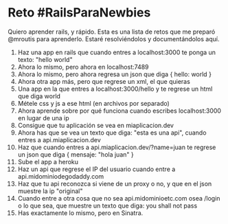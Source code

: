 # Reto #RailsParaNewbies

Quiero aprender rails, y rápido. Esta es una lista de retos que me preparó @mroutis para aprenderlo. Estaré resolviéndolos y documentándolos aquí.

1. Haz una app en rails que cuando entres a localhost:3000 te ponga un texto: "hello world"
2. Ahora lo mismo, pero ahora en localhost:7489
3. Ahora lo mismo, pero ahora regresa un json que diga { hello: world }
4. Ahora otra app más, pero que regrese un xml, el que quieras
5. Una app en la que entres a localhost:3000/hello y te regrese un html que diga world
6. Métele css y js a ese html (en archivos por separado)
7. Ahora aprende sobre por qué funciona cuando escribes localhost:3000 en lugar de una ip
8. Consigue que tu aplicación se vea en miaplicacion.dev
9. Ahora has que se vea un texto que diga: "esta es una api", cuando entres a api.miaplicacion.dev
10. Haz que cuando entres a api.miaplicacion.dev/?name=juan te regrese un json que diga { mensaje: "hola juan" }
11. Sube el app a heroku
12. Haz un api que regrese el IP del usuario cuando entre a api.midominiodegodaddy.com
13. Haz que tu api reconozca si viene de un proxy o no, y que en el json muestre la ip "original"
14. Cuando entre a otra cosa que no sea api.midominioetc.com osea /login o lo que sea, que muestre un texto que diga: you shall not pass
15. Has exactamente lo mismo, pero en Sinatra.
